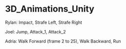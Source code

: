 # 3D_Animations_Unity

Rylan: Impact, Strafe Left, Strafe Right

Joel: Jump, Attack_1, Attack_2

Adria: Walk Forward (frame 2 to 25), Walk Backward, Run
